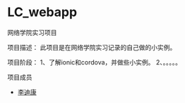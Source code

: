 # LC_webapp
网络学院实习项目

项目描述：
此项目是在网络学院实习记录的自己做的小实例。

项目阶段：
1、了解ionic和cordova，并做些小实例。
2、。。。。。

项目成员
+ [李迪康](https://github.com/Andyliwr)